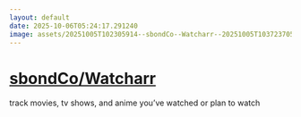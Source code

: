 ```yaml
---
layout: default
date: 2025-10-06T05:24:17.291240
image: assets/20251005T102305914--sbondCo--Watcharr--20251005T103723705--cropped.png
---
```


# [sbondCo/Watcharr](https://github.com/sbondCo/Watcharr)

track movies, tv shows, and anime you’ve watched or plan to watch
